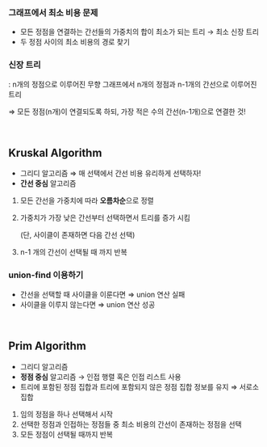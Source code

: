### 그래프에서 최소 비용 문제

- 모든 정점을 연결하는 간선들의 가중치의 합이 최소가 되는 트리 → 최소 신장 트리
- 두 정점 사이의 최소 비용의 경로 찾기

### 신장 트리

: n개의 정점으로 이루어진 무향 그래프에서 n개의 정점과 n-1개의 간선으로 이루어진 트리

⇒ 모든 정점(n개)이 연결되도록 하되, 가장 적은 수의 간선(n-1개)으로 연결한 것!

<br>

## Kruskal Algorithm

- 그리디 알고리즘 ⇒ 매 선택에서 간선 비용 유리하게 선택하자!
- **간선 중심** 알고리즘
1. 모든 간선을 가중치에 따라 **오름차순**으로 정렬
2. 가중치가 가장 낮은 간선부터 선택하면서 트리를 증가 시킴

    (단, 사이클이 존재하면 다음 간선 선택)

3. n-1 개의 간선이 선택될 때 까지 반복

### union-find 이용하기

- 간선을 선택할 때 사이클을 이룬다면 ⇒ union 연산 실패
- 사이클을 이루지 않는다면 ⇒ union 연산 성공

<br>

## Prim Algorithm

- 그리디 알고리즘
- **정점 중심** 알고리즘 → 인접 행렬 혹은 인접 리스트 사용
- 트리에 포함된 정점 집합과 트리에 포함되지 않은 정점 집합 정보를 유지 ⇒ 서로소 집합
1. 임의 정점을 하나 선택해서 시작
2. 선택한 정점과 인접하는 정점들 중 최소 비용의 간선이 존재하는 정점을 선택
3. 모든 정점이 선택될 때까지 반복